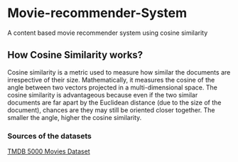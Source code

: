 # Movie-recommender-System
A content based movie recommender system using cosine similarity

## How Cosine Similarity works?
Cosine similarity is a metric used to measure how similar the documents are irrespective of their size. Mathematically, it measures the cosine of the angle between two vectors projected in a multi-dimensional space. The cosine similarity is advantageous because even if the two similar documents are far apart by the Euclidean distance (due to the size of the document), chances are they may still be oriented closer together. The smaller the angle, higher the cosine similarity.

### Sources of the datasets
[TMDB 5000 Movies Dataset](https://www.kaggle.com/tmdb/tmdb-movie-metadata?select=tmdb_5000_movies.csv)
